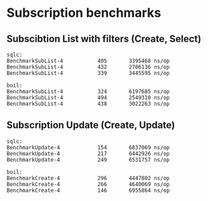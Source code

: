# Subscription benchmarks

## Subscibtion List with filters (Create, Select)
```
sqlc:
BenchmarkSubList-4   	     405	   3395468 ns/op
BenchmarkSubList-4   	     432	   2706136 ns/op
BenchmarkSubList-4   	     339	   3445595 ns/op

boil:
BenchmarkSubList-4           324       6197685 ns/op
BenchmarkSubList-4   	     494	   2549310 ns/op
BenchmarkSubList-4   	     438	   3022263 ns/op
```

## Subscription Update (Create, Update)
```
sqlc:
BenchmarkUpdate-4   	     154	   6837069 ns/op
BenchmarkUpdate-4   	     217	   6442926 ns/op
BenchmarkUpdate-4   	     249	   6531757 ns/op

boil:
BenchmarkCreate-4   	     296	   4447802 ns/op
BenchmarkCreate-4   	     266	   4640069 ns/op
BenchmarkCreate-4   	     146	   6955864 ns/op
```

